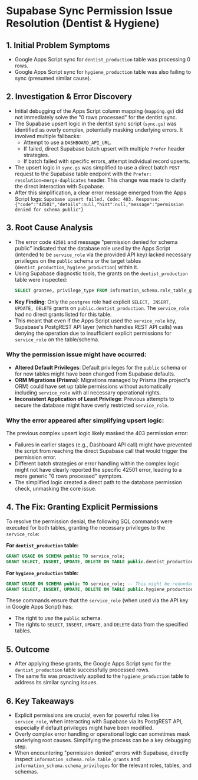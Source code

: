 # Supabase Sync Permission Issue Resolution (Dentist & Hygiene)

## 1. Initial Problem Symptoms

- Google Apps Script sync for `dentist_production` table was processing 0 rows.
- Google Apps Script sync for `hygiene_production` table was also failing to sync (presumed similar cause).

## 2. Investigation & Error Discovery

- Initial debugging of the Apps Script column mapping (`mapping.gs`) did not immediately solve the "0 rows processed" for the dentist sync.
- The Supabase upsert logic in the dentist sync script (`sync.gs`) was identified as overly complex, potentially masking underlying errors. It involved multiple fallbacks:
    - Attempt to use a `DASHBOARD_API_URL`.
    - If failed, direct Supabase batch upsert with multiple `Prefer` header strategies.
    - If batch failed with specific errors, attempt individual record upserts.
- The upsert logic in `sync.gs` was simplified to use a direct batch `POST` request to the Supabase table endpoint with the `Prefer: resolution=merge-duplicates` header. This change was made to clarify the direct interaction with Supabase.
- After this simplification, a clear error message emerged from the Apps Script logs:
    `Supabase upsert failed. Code: 403. Response: {"code":"42501","details":null,"hint":null,"message":"permission denied for schema public"}`

## 3. Root Cause Analysis

- The error code `42501` and message "permission denied for schema public" indicated that the database role used by the Apps Script (intended to be `service_role` via the provided API key) lacked necessary privileges on the `public` schema or the target tables (`dentist_production`, `hygiene_production`) within it.
- Using Supabase diagnostic tools, the grants on the `dentist_production` table were inspected:
    ```sql
    SELECT grantee, privilege_type FROM information_schema.role_table_grants WHERE table_schema = 'public' AND table_name = 'dentist_production';
    ```
- **Key Finding**: Only the `postgres` role had explicit `SELECT, INSERT, UPDATE, DELETE` grants on `public.dentist_production`. The `service_role` had no direct grants listed for this table.
- This meant that even if the Apps Script used the `service_role` key, Supabase's PostgREST API layer (which handles REST API calls) was denying the operation due to insufficient explicit permissions for `service_role` on the table/schema.

### Why the permission issue might have occurred:

- **Altered Default Privileges**: Default privileges for the `public` schema or for new tables might have been changed from Supabase defaults.
- **ORM Migrations (Prisma)**: Migrations managed by Prisma (the project's ORM) could have set up table permissions without automatically including `service_role` with all necessary operational rights.
- **Inconsistent Application of Least Privilege**: Previous attempts to secure the database might have overly restricted `service_role`.

### Why the error appeared after simplifying upsert logic:

The previous complex upsert logic likely masked the 403 permission error:
- Failures in earlier stages (e.g., Dashboard API call) might have prevented the script from reaching the direct Supabase call that would trigger the permission error.
- Different batch strategies or error handling within the complex logic might not have clearly reported the specific 42501 error, leading to a more generic "0 rows processed" symptom.
- The simplified logic created a direct path to the database permission check, unmasking the core issue.

## 4. The Fix: Granting Explicit Permissions

To resolve the permission denial, the following SQL commands were executed for both tables, granting the necessary privileges to the `service_role`:

**For `dentist_production` table:**
```sql
GRANT USAGE ON SCHEMA public TO service_role;
GRANT SELECT, INSERT, UPDATE, DELETE ON TABLE public.dentist_production TO service_role;
```

**For `hygiene_production` table:**
```sql
GRANT USAGE ON SCHEMA public TO service_role; -- This might be redundant if already applied for dentist_production, but is safe to re-apply.
GRANT SELECT, INSERT, UPDATE, DELETE ON TABLE public.hygiene_production TO service_role;
```

These commands ensure that the `service_role` (when used via the API key in Google Apps Script) has:
- The right to *use* the `public` schema.
- The rights to `SELECT`, `INSERT`, `UPDATE`, and `DELETE` data from the specified tables.

## 5. Outcome

- After applying these grants, the Google Apps Script sync for the `dentist_production` table successfully processed rows.
- The same fix was proactively applied to the `hygiene_production` table to address its similar syncing issues.

## 6. Key Takeaways

- Explicit permissions are crucial, even for powerful roles like `service_role`, when interacting with Supabase via its PostgREST API, especially if default privileges might have been modified.
- Overly complex error handling or operational logic can sometimes mask underlying root causes. Simplifying the process can be a key debugging step.
- When encountering "permission denied" errors with Supabase, directly inspect `information_schema.role_table_grants` and `information_schema.schema_privileges` for the relevant roles, tables, and schemas. 